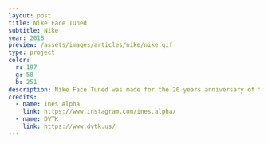```yaml
---
layout: post
title: Nike Face Tuned
subtitle: Nike
year: 2018
preview: /assets/images/articles/nike/nike.gif
type: project
color:
  r: 197
  g: 58
  b: 251
description: Nike Face Tuned was made for the 20 years anniversary of the Nike TN. We teamed up with the studio <a href="https://www.dvtk.us/" target="_blank">DVTK</a> and the 3D artist<a href="https://www.instagram.com/ines.alpha/" target="_blank"> Ines Alpha</a> to make an augmented reality iPad app using Face ID. <a href="https://youtu.be/Xdu7EpzWDos?t=341" target="_blank">Guests at the event</a> could record videos and send them by mail from the app. It was made with Unity, and uses Face ID from ARKit.
credits:
  - name: Ines Alpha
    link: https://www.instagram.com/ines.alpha/
  - name: DVTK
    link: https://www.dvtk.us/
---
```

